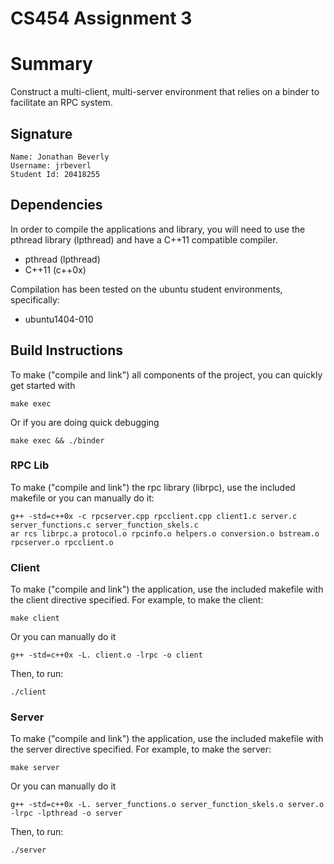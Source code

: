 # CS454 Assignment 3

# Summary

Construct a multi-client, multi-server environment that relies on a binder to facilitate an RPC system.

## Signature

	Name: Jonathan Beverly
	Username: jrbeverl
	Student Id: 20418255

## Dependencies

In order to compile the applications and library, you will need to use the pthread library (lpthread) and have a C++11 compatible compiler.

 * pthread (lpthread)
 * C++11 (c++0x)

Compilation has been tested on the ubuntu student environments, specifically:

 * ubuntu1404-010

## Build Instructions

To make ("compile and link") all components of the project, you can quickly get started with

	make exec

Or if you are doing quick debugging

	make exec && ./binder

### RPC Lib

To make ("compile and link") the rpc library (librpc), use the included makefile or you can manually do it:

	g++ -std=c++0x -c rpcserver.cpp rpcclient.cpp client1.c server.c server_functions.c server_function_skels.c
	ar rcs librpc.a protocol.o rpcinfo.o helpers.o conversion.o bstream.o rpcserver.o rpcclient.o 

### Client

To make ("compile and link") the application, use the included makefile with the client directive specified.
For example, to make the client:

	make client

Or you can manually do it
        
    g++ -std=c++0x -L. client.o -lrpc -o client

Then, to run:

	./client

### Server

To make ("compile and link") the application, use the included makefile with the server directive specified.
For example, to make the server:

	make server

Or you can manually do it
        
    g++ -std=c++0x -L. server_functions.o server_function_skels.o server.o -lrpc -lpthread -o server

Then, to run:

	./server

